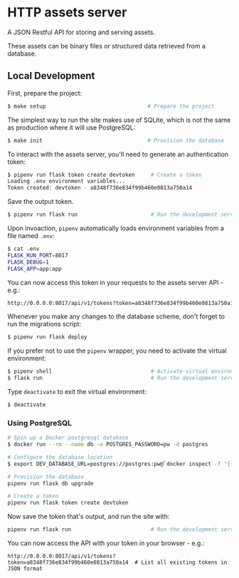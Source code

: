 # HTTP assets server

A JSON Restful API for storing and serving assets.

These assets can be binary files or structured data retrieved from a database.

## Local Development

First, prepare the project:

``` bash
$ make setup                                # Prepare the project
```

The simplest way to run the site makes use of SQLite, which is not the same as production where it will use PostgreSQL:

``` bash
$ make init                                 # Provision the database
```

To interact with the assets server, you'll need to generate an authentication token:

``` bash
$ pipenv run flask token create devtoken     # Create a token
Loading .env environment variables...
Token created: devtoken - a8348f736e834f99b460e0813a750a14
```

Save the output token.

``` bash
$ pipenv run flask run                       # Run the development server
```

Upon invoaction, `pipenv` automatically loads environment variables from a file named `.env`:

``` bash
$ cat .env
FLASK_RUN_PORT=8017
FLASK_DEBUG=1
FLASK_APP=app:app
```

You can now access this token in your requests to the assets server API - e.g.: 

``` bash
http://0.0.0.0:8017/api/v1/tokens?token=a8348f736e834f99b460e0813a750a14  # List all existing tokens in JSON format
```

Whenever you make any changes to the database scheme, don't forget to run the migrations script:

``` bash
$ pipenv run flask deploy
```

If you prefer not to use the `pipenv` wrapper, you need to activate the virtual environment:

``` bash
$ pipenv shell                               # Activate virtual environment
$ flask run                                  # Run the development server
```

Type `deactivate` to exit the virtual environment:

``` bash
$ deactivate
```

### Using PostgreSQL

``` bash
# Spin up a Docker postgresql database
$ docker run --rm --name db -e POSTGRES_PASSWORD=pw -d postgres

# Configure the database location
$ export DEV_DATABASE_URL=postgres://postgres:pw@`docker inspect -f '{{range .NetworkSettings.Networks}}{{.IPAddress}}{{end}}' db`/postgres

# Provision the database
pipenv run flask db upgrade

# Create a token
pipenv run flask token create devtoken
```

Now save the token that's output, and run the site with:

``` bash
pipenv run flask run                         # Run the development server
```

You can now access the API with your token in your browser - e.g.:

```
http://0.0.0.0:8017/api/v1/tokens?token=a8348f736e834f99b460e0813a750a14  # List all existing tokens in JSON format
```
